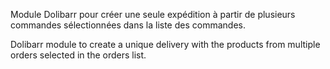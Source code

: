 Module Dolibarr pour créer une seule expédition à partir de plusieurs commandes sélectionnées dans la liste des commandes.

Dolibarr module to create a unique delivery with the products from multiple orders selected in the orders list.
